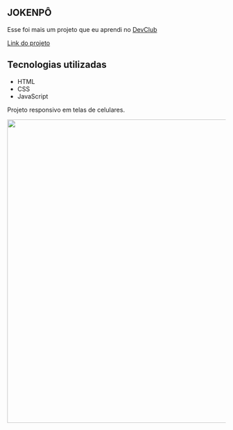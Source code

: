 ## JOKENPÔ

Esse foi mais um projeto que eu aprendi no <a href="https://rodolfomori.com.br/devclub" target="_blank" rel="noopener noreferrer">DevClub</a>

<a href="https://jokenpow.vercel.app/" target="_blank" rel="noopener noreferrer">Link do projeto</a>

<h2>Tecnologias utilizadas</h2>
  
  -  HTML
  -  CSS
  -  JavaScript

<p>Projeto responsivo em telas de celulares.</p>

<img width="700px" src="https://github.com/RABF1969/JokenPow/blob/main/img/jokenpow.jpg"/>
